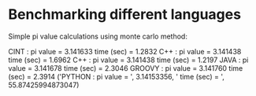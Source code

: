 # Benchmarking different languages

Simple pi value calculations using monte carlo method:

 CINT   : pi value =  3.141633 time (sec) = 1.2832
 C++    : pi value =  3.141438 time (sec) = 1.6962
 C++    : pi value =  3.141438 time (sec) = 1.2197
 JAVA   : pi value =  3.141678 time (sec) = 2.3046
 GROOVY : pi value =  3.141760 time (sec) = 2.3914
 ('PYTHON : pi value = ', 3.14153356, '  time (sec) = ', 55.87425994873047)

